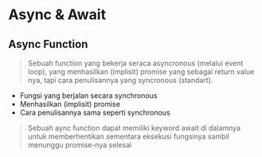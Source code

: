 # Async & Await

## Async Function

> Sebuah function yang bekerja seraca asyncronous (melalui event loop), yang menhasilkan (implisit) promise yang sebagai return value nya, tapi cara penulisannya yang syncronous (standart).

- Fungsi yang berjalan secara synchronous
- Menhasilkan (implisit) promise
- Cara penulisannya sama seperti synchronous

> Sebuah aync function dapat memiliki keyword await di dalamnya untuk memberhentikan sementara eksekusi fungsinya sambil menunggu promise-nya selesai



